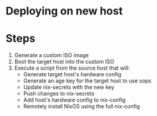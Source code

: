# Deploying on new host

# Steps 

1. Generate a custom ISO image
2. Boot the target host into the custom ISO
3. Execute a script from the source host that will:
    + Generate target host's hardware config
    + Generate an age key for the target host to use sops
    + Update nix-secrets with the new key
    + Push changes to nix-secrets
    + Add host's hardware config to nix-config
    + Remotely install NixOS using the full nix-config

